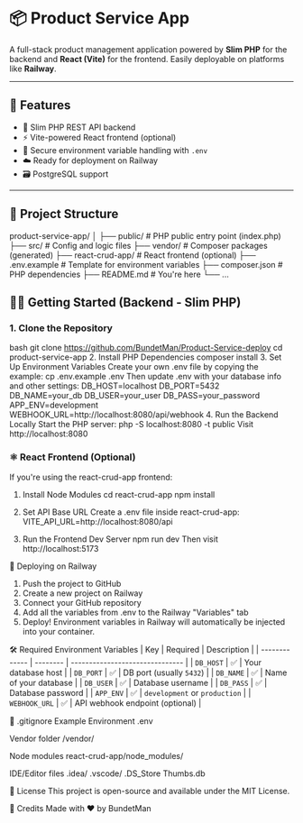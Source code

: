 # 📦 Product Service App

A full-stack product management application powered by **Slim PHP** for the backend and **React (Vite)** for the frontend. Easily deployable on platforms like **Railway**.

---

## 🚀 Features

- 🧱 Slim PHP REST API backend
- ⚡ Vite-powered React frontend (optional)
- 🔐 Secure environment variable handling with `.env`
- ☁️ Ready for deployment on Railway
- 🗃 PostgreSQL support

---

## 📁 Project Structure

product-service-app/
│
├── public/ # PHP public entry point (index.php)
├── src/ # Config and logic files
├── vendor/ # Composer packages (generated)
├── react-crud-app/ # React frontend (optional)
├── .env.example # Template for environment variables
├── composer.json # PHP dependencies
├── README.md # You're here
└── ...

## 🧑‍💻 Getting Started (Backend - Slim PHP)

### 1. Clone the Repository

bash
git clone https://github.com/BundetMan/Product-Service-deploy
cd product-service-app
2. Install PHP Dependencies
composer install
3. Set Up Environment Variables
Create your own .env file by copying the example:
cp .env.example .env
Then update .env with your database info and other settings:
DB_HOST=localhost
DB_PORT=5432
DB_NAME=your_db
DB_USER=your_user
DB_PASS=your_password
APP_ENV=development
WEBHOOK_URL=http://localhost:8080/api/webhook
4. Run the Backend Locally
Start the PHP server:
php -S localhost:8080 -t public
Visit http://localhost:8080

### ⚛️ React Frontend (Optional)
If you're using the react-crud-app frontend:
1. Install Node Modules
cd react-crud-app
npm install

2. Set API Base URL
Create a .env file inside react-crud-app:
VITE_API_URL=http://localhost:8080/api

3. Run the Frontend Dev Server
npm run dev
Then visit http://localhost:5173


🚀 Deploying on Railway

1. Push the project to GitHub
2. Create a new project on Railway
3. Connect your GitHub repository
4. Add all the variables from .env to the Railway "Variables" tab
5. Deploy!
Environment variables in Railway will automatically be injected into your container.

🛠 Required Environment Variables
| Key           | Required | Description                     |
| ------------- | -------- | ------------------------------- |
| `DB_HOST`     | ✅        | Your database host              |
| `DB_PORT`     | ✅        | DB port (usually `5432`)        |
| `DB_NAME`     | ✅        | Name of your database           |
| `DB_USER`     | ✅        | Database username               |
| `DB_PASS`     | ✅        | Database password               |
| `APP_ENV`     | ✅        | `development` or `production`   |
| `WEBHOOK_URL` | ✅        | API webhook endpoint (optional) |

🧹 .gitignore Example
 Environment
.env

 Vendor folder
/vendor/

 Node modules
react-crud-app/node_modules/

 IDE/Editor files
.idea/
.vscode/
.DS_Store
Thumbs.db

📄 License
This project is open-source and available under the MIT License.

🙌 Credits
Made with ❤️ by BundetMan
